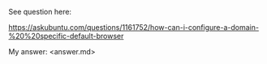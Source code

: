 See question here:

https://askubuntu.com/questions/1161752/how-can-i-configure-a-domain-%20%20specific-default-browser

My answer: <answer.md>
